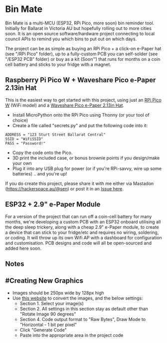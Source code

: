 # Bin Mate

Bin Mate is a multi-MCU (ESP32, RPi Pico, more soon) bin reminder tool. Initially for Ballarat in Victoria AU but hopefully rolling out to more cities soon. It is an open source software/hardware project connecting to local council APIs to remind you which bins to put out on which days.

The project can be as simple as buying an RPi Pico + a click-on e-Paper hat (see "/RPi Pico" folder), up to a fully-custom PCB you can self-solder (see "/ESP32 PCB" folder) or buy as a kit (Soon™) that runs for months on a coin cell battery and sticks to your fridge with a magnet.

## Raspberry Pi Pico W + Waveshare Pico e-Paper 2.13in Hat

This is the easiest way to get started with this project, using just an [RPi Pico W](https://www.raspberrypi.com/documentation/microcontrollers/raspberry-pi-pico.html) (WiFi model) and a [Waveshare Pico e-Paper 2.13in Hat](https://www.waveshare.com/pico-epaper-2.13.htm). 

- Install MicroPython onto the RPi Pico using Thonny (or your tool of choice)
- Create a file called "secrets.py" and put the following code into it:
```
ADDRESS = "123 Sturt Street Ballarat Central"
SSID = "WiFiSSID"
PASS = "Password!"
```
- Copy the code onto the Pico.
- 3D print the included case, or bonus brownie points if you design/make your own
- Plug it into any USB plug for power (or if you're RPi-savvy, wire up some batteries)
.. and you're up!

If you do create this project, please share it with me either via Mastadon (https://hackerspace.au/@sen) or post it in an [Issue here](https://github.com/obsoletenerd/Bin-Mate/issues).

## ESP32 + 2.9" e-Paper Module

For a version of the project that can run off a coin-cell battery for many months, we're developing a custom PCB with an ESP32 onboard utilising all the deep sleep trickery, along with a cheap 2.9" e-Paper module, to create a device that can stick to your fridge/etc and requires no wiring, soldering, or coding. It will throw up its own Wifi AP with a dashboard for configuration and customisation. PCB designs and code will all be open-sourced and added here soon.

## Notes

## #Creating New Graphics

- Images should be 250px wide by 128px high
- Use [this website](https://javl.github.io/image2cpp/) to convert the images, and the below settings:
    - Section 1. Select your image(s)
    - Section 2. All settings in this section stay as default other than "Rotate Image 90 degrees"
    - Section 4. Code output format to "Raw Bytes", Draw Mode to "Horizontal - 1 bit per pixel"
    - Click "Generate Code"
    - Paste into the appropriate area in the project code